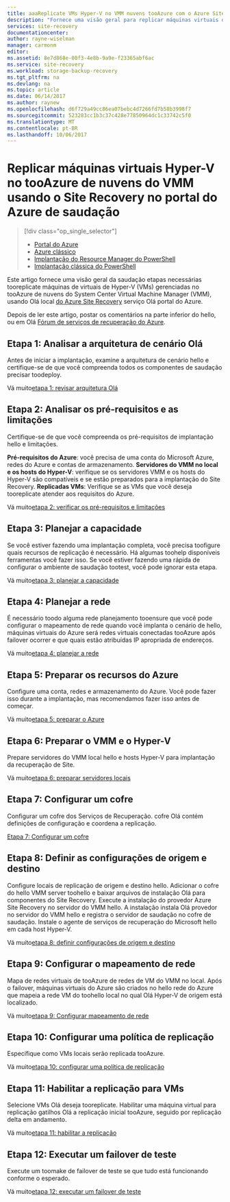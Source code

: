 ```yaml
---
title: aaaReplicate VMs Hyper-V no VMM nuvens tooAzure com o Azure Site Recovery | Microsoft Docs
description: "Fornece uma visão geral para replicar máquinas virtuais do Hyper-V no VMM tooAzure de nuvens usando o serviço do Azure Site Recovery Olá"
services: site-recovery
documentationcenter: 
author: rayne-wiselman
manager: carmonm
editor: 
ms.assetid: 8e7d868e-00f3-4e8b-9a9e-f23365abf6ac
ms.service: site-recovery
ms.workload: storage-backup-recovery
ms.tgt_pltfrm: na
ms.devlang: na
ms.topic: article
ms.date: 06/14/2017
ms.author: raynew
ms.openlocfilehash: d6f729a49cc86ea07bebc4d7266fd7b58b3998f7
ms.sourcegitcommit: 523283cc1b3c37c428e77850964dc1c33742c5f0
ms.translationtype: MT
ms.contentlocale: pt-BR
ms.lasthandoff: 10/06/2017
---
```

# <a name="replicate-hyper-v-virtual-machines-in-vmm-clouds-tooazure-using-site-recovery-in-hello-azure-portal"></a>Replicar máquinas virtuais Hyper-V no tooAzure de nuvens do VMM usando o Site Recovery no portal do Azure de saudação
> [!div class="op_single_selector"]
> * [Portal do Azure](site-recovery-vmm-to-azure.md)
> * [Azure clássico](site-recovery-vmm-to-azure-classic.md)
> * [Implantação do Resource Manager do PowerShell](site-recovery-vmm-to-azure-powershell-resource-manager.md)
> * [Implantação clássica do PowerShell](site-recovery-deploy-with-powershell.md)


Este artigo fornece uma visão geral da saudação etapas necessárias tooreplicate máquinas de virtuais de Hyper-V (VMs) gerenciadas no tooAzure de nuvens do System Center Virtual Machine Manager (VMM), usando Olá local [do Azure Site Recovery](site-recovery-overview.md) serviço Olá portal do Azure.

Depois de ler este artigo, postar os comentários na parte inferior do hello, ou em Olá [Fórum de serviços de recuperação do Azure](https://social.msdn.microsoft.com/forums/azure/home?forum=hypervrecovmgr).


## <a name="step-1-review-hello-scenario-architecture"></a>Etapa 1: Analisar a arquitetura de cenário Olá

Antes de iniciar a implantação, examine a arquitetura de cenário hello e certifique-se de que você compreenda todos os componentes de saudação precisar toodeploy.

Vá muito[etapa 1: revisar arquitetura Olá](vmm-to-azure-walkthrough-architecture.md)

## <a name="step-2-review-prerequisites-and-limitations"></a>Etapa 2: Analisar os pré-requisitos e as limitações

Certifique-se de que você compreenda os pré-requisitos de implantação hello e limitações.

**Pré-requisitos do Azure**: você precisa de uma conta do Microsoft Azure, redes do Azure e contas de armazenamento.
**Servidores do VMM no local e os hosts do Hyper-V**: verifique se os servidores VMM e os hosts do Hyper-V são compatíveis e se estão preparados para a implantação do Site Recovery.
**Replicadas VMs**: Verifique se as VMs que você deseja tooreplicate atender aos requisitos do Azure.

Vá muito[etapa 2: verificar os pré-requisitos e limitações](vmm-to-azure-walkthrough-prerequisites.md)

## <a name="step-3-plan-capacity"></a>Etapa 3: Planejar a capacidade

Se você estiver fazendo uma implantação completa, você precisa toofigure quais recursos de replicação é necessário. Há algumas toohelp disponíveis ferramentas você fazer isso. Se você estiver fazendo uma rápida de configurar o ambiente de saudação tootest, você pode ignorar esta etapa.

Vá muito[etapa 3: planejar a capacidade](vmm-to-azure-walkthrough-capacity.md)

## <a name="step-4-plan-networking"></a>Etapa 4: Planejar a rede

É necessário toodo alguma rede planejamento tooensure que você pode configurar o mapeamento de rede quando você implanta o cenário de hello, máquinas virtuais do Azure será redes virtuais conectadas tooAzure após failover ocorrer e que quais estão atribuídas IP apropriada de endereços.

Vá muito[etapa 4: planejar a rede](vmm-to-azure-walkthrough-network.md)


## <a name="step-5-prepare-azure-resources"></a>Etapa 5: Preparar os recursos do Azure

Configure uma conta, redes e armazenamento do Azure. Você pode fazer isso durante a implantação, mas recomendamos fazer isso antes de começar.

Vá muito[etapa 5: preparar o Azure](vmm-to-azure-walkthrough-prepare-azure.md)

## <a name="step-6-prepare-vmm-and-hyper-v"></a>Etapa 6: Preparar o VMM e o Hyper-V

Prepare servidores do VMM local hello e hosts Hyper-V para implantação da recuperação de Site.

Vá muito[etapa 6: preparar servidores locais](vmm-to-azure-walkthrough-vmm-hyper-v.md)

## <a name="step-7-set-up-a-vault"></a>Etapa 7: Configurar um cofre

Configurar um cofre dos Serviços de Recuperação. cofre Olá contém definições de configuração e coordena a replicação.

[Etapa 7: Configurar um cofre](vmm-to-azure-walkthrough-create-vault.md)

## <a name="step-8-configure-source-and-target-settings"></a>Etapa 8: Definir as configurações de origem e destino

Configure locais de replicação de origem e destino hello. Adicionar o cofre do hello VMM server toohello e baixar arquivos de instalação Olá para componentes do Site Recovery. Execute a instalação do provedor Azure Site Recovery no servidor do VMM hello. A instalação instala Olá provedor no servidor do VMM hello e registra o servidor de saudação no cofre de saudação. Instale o agente de serviços de recuperação do Microsoft hello em cada host Hyper-V.

Vá muito[etapa 8: definir configurações de origem e destino](vmm-to-azure-walkthrough-source-target.md)

## <a name="step-9-configure-network-mapping"></a>Etapa 9: Configurar o mapeamento de rede

Mapa de redes virtuais de tooAzure de redes de VM do VMM no local. Após o failover, máquinas virtuais do Azure são criados no hello rede do Azure que mapeia a rede VM do toohello local no qual Olá Hyper-V de origem está localizado.

Vá muito[etapa 9: Configurar mapeamento de rede](vmm-to-azure-walkthrough-network-mapping.md)


## <a name="step-10-set-up-a-replication-policy"></a>Etapa 10: Configurar uma política de replicação

Especifique como VMs locais serão replicada tooAzure.

Vá muito[etapa 10: configurar uma política de replicação](vmm-to-azure-walkthrough-replication.md)


## <a name="step-11-enable-replication-for-vms"></a>Etapa 11: Habilitar a replicação para VMs

Selecione VMs Olá deseja tooreplicate. Habilitar uma máquina virtual para replicação gatilhos Olá a replicação inicial tooAzure, seguido por replicação delta em andamento.

Vá muito[etapa 11: habilitar a replicação](vmm-to-azure-walkthrough-enable-replication.md)


## <a name="step-12-run-a-test-failover"></a>Etapa 12: Executar um failover de teste

Execute um toomake de failover de teste se que tudo está funcionando conforme o esperado.

Vá muito[etapa 12: executar um failover de teste](vmm-to-azure-walkthrough-test-failover.md)


